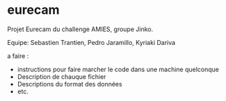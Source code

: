 # eurecam
Projet Eurecam du challenge AMIES, groupe Jinko.

Equipe: Sebastien Trantien, Pedro Jaramillo, Kyriaki Dariva

a faire :
+ instructions pour faire marcher le code dans une machine quelconque
+ Description de chauque fichier
+ Descriptions du format des données
+ etc.
